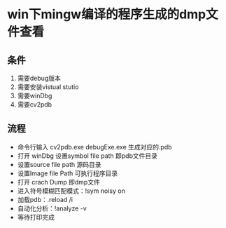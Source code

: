# win下mingw编译的程序生成的dmp文件查看

## 条件

1. 需要debug版本
2. 需要安装vistual stutio
3. 需要winDbg
4. 需要cv2pdb

## 流程

- 命令行输入 cv2pdb.exe debugExe.exe 生成对应的.pdb
- 打开 winDbg 设置symbol file path 即pdb文件目录
- 设置source file path    源码目录
- 设置Image file Path     可执行程序目录
- 打开 crach Dump         即dmp文件
- 进入符号模糊匹配模式：!sym noisy on
- 加载pdb：.reload /i
- 自动化分析：!analyze -v
- 等待打印完成